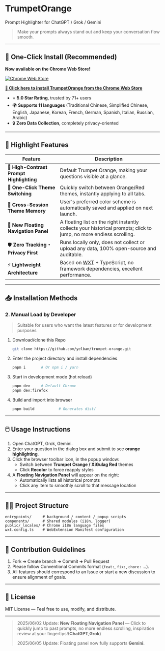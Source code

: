 # TrumpetOrange
Prompt Highlighter for ChatGPT / Grok / Gemini

> Make your prompts always stand out and keep your conversation flow smooth.

---

## 🌟 One-Click Install (Recommended)
**Now available on the Chrome Web Store!**

[![Chrome Web Store](https://img.shields.io/chrome-web-store/v/kmjcealmacndbklfjgjppdncgebgicmp?label=Chrome%20Web%20Store&logo=google-chrome&logoColor=white&color=4285F4)](https://chromewebstore.google.com/detail/trumpetorange/kmjcealmacndbklfjgjppdncgebgicmp)

**[📲 Click here to install TrumpetOrange from the Chrome Web Store](https://chromewebstore.google.com/detail/trumpetorange/kmjcealmacndbklfjgjppdncgebgicmp)**

- ⭐ **5.0 Star Rating**, trusted by 71+ users
- 🌍 **Supports 11 languages** (Traditional Chinese, Simplified Chinese, English, Japanese, Korean, French, German, Spanish, Italian, Russian, Arabic)
- 🔒 **Zero Data Collection**, completely privacy-oriented

---

## 🚀 Highlight Features
| Feature | Description |
|------|------|
| 🎨 **High-Contrast Prompt Highlighting** | Default Trumpet Orange, making your questions visible at a glance. |
| 🔴 **One-Click Theme Switching** | Quickly switch between Orange/Red themes, instantly applying to all tabs. |
| 💾 **Cross-Session Theme Memory** | User's preferred color scheme is automatically saved and applied on next launch. |
| 🧭 **New Floating Navigation Panel** | A floating list on the right instantly collects your historical prompts; click to jump, no more endless scrolling. |
| 🛡️ **Zero Tracking・Privacy First** | Runs locally only, does not collect or upload any data, 100% open-source and auditable. |
| ⚡ **Lightweight Architecture** | Based on [WXT](https://wxt.dev/) + TypeScript, no framework dependencies, excellent performance. |

---

## 📥 Installation Methods

### 2. Manual Load by Developer
> Suitable for users who want the latest features or for development purposes

1. Download/clone this Repo
   ```bash
   git clone https://github.com/yelban/trumpet-orange.git
   ```
2. Enter the project directory and install dependencies
   ```bash
   pnpm i       # Or npm i / yarn
   ```
3. Start in development mode (hot reload)
   ```bash
   pnpm dev     # Default Chrome
   pnpm dev:firefox
   ```
4. Build and import into browser
   ```bash
   pnpm build           # Generates dist/
   ```

---

## 🖱️ Usage Instructions
1. Open ChatGPT, Grok, Gemini.
2. Enter your question in the dialog box and submit to see **orange highlighting**.
3. Click the browser toolbar icon, in the popup window:
   - Switch between **Trumpet Orange / XiGulag Red** themes
   - Click **Recolor** to force reapply styles
4. A **Floating Navigation Panel** will appear on the right:
   - Automatically lists all historical prompts
   - Click any item to smoothly scroll to that message location

---

## 🧑‍💻 Project Structure
```
entrypoints/     # background / content / popup scripts
components/      # Shared modules (i18n, logger)
public/_locales/ # Chrome i18n language files
wxt.config.ts    # WebExtension Manifest configuration
```

---

## 🤝 Contribution Guidelines
1. Fork ➜ Create branch ➜ Commit ➜ Pull Request
2. Please follow Conventional Commits format (`feat:`, `fix:`, `chore:` …).
3. All features should correspond to an Issue or start a new discussion to ensure alignment of goals.

---

## 📜 License
MIT License — Feel free to use, modify, and distribute.

---


> 2025/06/02 Update: **New Floating Navigation Panel** — Click to quickly jump to past prompts, no more endless scrolling, inspiration review at your fingertips!(**ChatGPT**,**Grok**)
>
> 2025/06/05 Update: Floating panel now fully supports **Gemini**.
